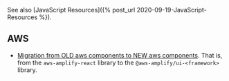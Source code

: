 See also [JavaScript Resources]({% post_url 2020-09-19-JavaScript-Resources %}).

## AWS

- [Migration from OLD aws components to NEW aws components](https://docs.amplify.aws/ui/auth/authenticator/q/framework/react#migration).
  That is, from the `aws-amplify-react` library to the `@aws-amplify/ui-<framework>` library.
